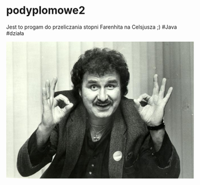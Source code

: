 # podyplomowe2
Jest to progam do przeliczania stopni Farenhita na Celsjusza ;)
#Java
#działa

![Obrazek](Krzysiek.jfif)
